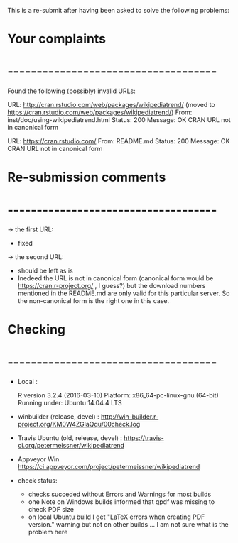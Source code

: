 This is a re-submit after having been asked to solve the following problems:


# Your complaints
# ------------------------------------

Found the following (possibly) invalid URLs:
  
  URL: http://cran.rstudio.com/web/packages/wikipediatrend/ (moved to https://cran.rstudio.com/web/packages/wikipediatrend/)
    From: inst/doc/using-wikipediatrend.html
    Status: 200
    Message: OK
    CRAN URL not in canonical form
  
  URL: https://cran.rstudio.com/
    From: README.md
    Status: 200
    Message: OK
    CRAN URL not in canonical form



# Re-submission comments 
# ------------------------------------

-> the first URL: 
  - fixed

-> the second URL: 
  - should be left as is
  - Inedeed the URL is not in canonical form (canonical form would be https://cran.r-project.org/ , I guess?) but the download numbers mentioned in the README.md are only valid for this particular server. So the non-canonical form is the right one in this case. 



# Checking
# ------------------------------------

- Local :
  
  R version 3.2.4 (2016-03-10)
  Platform: x86_64-pc-linux-gnu (64-bit)
  Running under: Ubuntu 14.04.4 LTS

- winbuilder (release, devel) :
  http://win-builder.r-project.org/KM0W4ZGlaQqu/00check.log
  
- Travis Ubuntu (old, release, devel) :
  https://travis-ci.org/petermeissner/wikipediatrend
  
- Appveyor Win
  https://ci.appveyor.com/project/petermeissner/wikipediatrend

- check status: 
    - checks succeded without Errors and Warnings for most builds
    - one Note on Windows builds informed that qpdf was missing to check PDF size
    - on local Ubuntu build I get "LaTeX errors when creating PDF version." warning but not on other builds ... I am not sure what is the problem here


